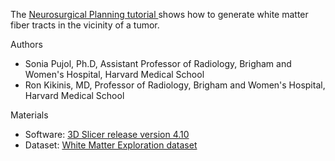 

The <a href="http://spujol.github.io/NeurosurgicalPlanningTutorial/WhiteMatterExplorationTutorial_SoniaPujol-RonKikinis.pdf" target="_blank"> Neurosurgical Planning tutorial </a>  shows how to generate white matter fiber tracts in the vicinity of a tumor.

Authors
* Sonia Pujol, Ph.D, Assistant Professor of Radiology, Brigham and Women's Hospital, Harvard Medical School
* Ron Kikinis, MD, Professor of Radiology, Brigham and Women's Hospital, Harvard Medical School


Materials
* Software: [3D Slicer release version 4.10](https://download.slicer.org/)
* Dataset: [White Matter Exploration dataset](https://www.dropbox.com/s/p41hlvssjpa48in/WhiteMatterExplorationData.zip?dl=0)



